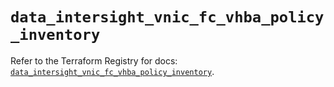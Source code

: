 # `data_intersight_vnic_fc_vhba_policy_inventory`

Refer to the Terraform Registry for docs: [`data_intersight_vnic_fc_vhba_policy_inventory`](https://registry.terraform.io/providers/ciscodevnet/intersight/1.0.71/docs/data-sources/vnic_fc_vhba_policy_inventory).
